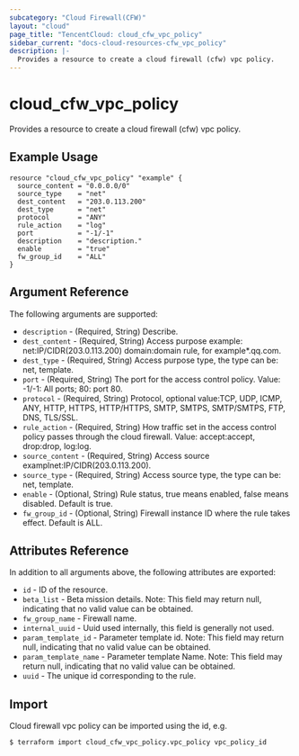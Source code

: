 ```yaml
---
subcategory: "Cloud Firewall(CFW)"
layout: "cloud"
page_title: "TencentCloud: cloud_cfw_vpc_policy"
sidebar_current: "docs-cloud-resources-cfw_vpc_policy"
description: |-
  Provides a resource to create a cloud firewall (cfw) vpc policy.
---
```


# cloud_cfw_vpc_policy

Provides a resource to create a cloud firewall (cfw) vpc policy.

## Example Usage

```hcl
resource "cloud_cfw_vpc_policy" "example" {
  source_content = "0.0.0.0/0"
  source_type    = "net"
  dest_content   = "203.0.113.200"
  dest_type      = "net"
  protocol       = "ANY"
  rule_action    = "log"
  port           = "-1/-1"
  description    = "description."
  enable         = "true"
  fw_group_id    = "ALL"
}
```

## Argument Reference

The following arguments are supported:

* `description` - (Required, String) Describe.
* `dest_content` - (Required, String) Access purpose example: net:IP/CIDR(203.0.113.200) domain:domain rule, for example*.qq.com.
* `dest_type` - (Required, String) Access purpose type, the type can be: net, template.
* `port` - (Required, String) The port for the access control policy. Value: -1/-1: All ports; 80: port 80.
* `protocol` - (Required, String) Protocol, optional value:TCP, UDP, ICMP, ANY, HTTP, HTTPS, HTTP/HTTPS, SMTP, SMTPS, SMTP/SMTPS, FTP, DNS, TLS/SSL.
* `rule_action` - (Required, String) How traffic set in the access control policy passes through the cloud firewall. Value: accept:accept, drop:drop, log:log.
* `source_content` - (Required, String) Access source examplnet:IP/CIDR(203.0.113.200).
* `source_type` - (Required, String) Access source type, the type can be: net, template.
* `enable` - (Optional, String) Rule status, true means enabled, false means disabled. Default is true.
* `fw_group_id` - (Optional, String) Firewall instance ID where the rule takes effect. Default is ALL.

## Attributes Reference

In addition to all arguments above, the following attributes are exported:

* `id` - ID of the resource.
* `beta_list` - Beta mission details. Note: This field may return null, indicating that no valid value can be obtained.
* `fw_group_name` - Firewall name.
* `internal_uuid` - Uuid used internally, this field is generally not used.
* `param_template_id` - Parameter template id. Note: This field may return null, indicating that no valid value can be obtained.
* `param_template_name` - Parameter template Name. Note: This field may return null, indicating that no valid value can be obtained.
* `uuid` - The unique id corresponding to the rule.


## Import

Cloud firewall vpc policy can be imported using the id, e.g.

```
$ terraform import cloud_cfw_vpc_policy.vpc_policy vpc_policy_id

